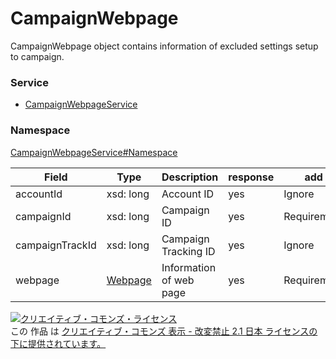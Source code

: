 # CampaignWebpage
CampaignWebpage object contains information of excluded settings setup to campaign.

### Service
+ [CampaignWebpageService](../../services/CampaignWebpageService.md)

### Namespace
[CampaignWebpageService#Namespace](../../services/CampaignWebpageService.md#namespace)


| Field | Type | Description | response | add | remove
|---|---|---|---|---|---|
| accountId| xsd: long| Account ID | yes | Ignore | Ignore
| campaignId| xsd: long| Campaign ID | yes | Requirement | Requirement
| campaignTrackId| xsd: long| Campaign Tracking ID | yes | Ignore | Ignore
| webpage| [Webpage](./Webpage.md)| Information of web page | yes | Requirement | Requirement

<a rel="license" href="http://creativecommons.org/licenses/by-nd/2.1/jp/"><img alt="クリエイティブ・コモンズ・ライセンス" style="border-width:0" src="https://i.creativecommons.org/l/by-nd/2.1/jp/88x31.png" /></a><br />この 作品 は <a rel="license" href="http://creativecommons.org/licenses/by-nd/2.1/jp/">クリエイティブ・コモンズ 表示 - 改変禁止 2.1 日本 ライセンスの下に提供されています。</a>
